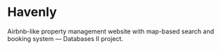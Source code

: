 # Havenly
Airbnb-like property management website with map-based search and booking system — Databases II project.
